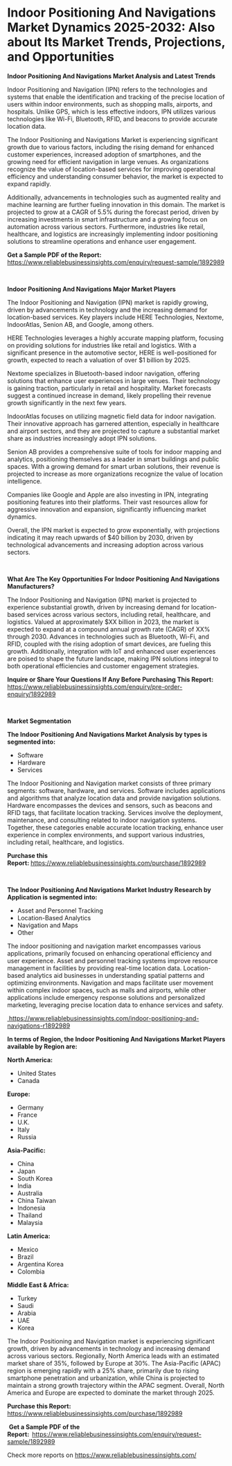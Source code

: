 <p><h1>Indoor Positioning And Navigations Market Dynamics 2025-2032: Also about Its Market Trends, Projections, and Opportunities</h1></p><p><strong>Indoor Positioning And Navigations Market Analysis and Latest Trends</strong></p>
<p><p>Indoor Positioning and Navigation (IPN) refers to the technologies and systems that enable the identification and tracking of the precise location of users within indoor environments, such as shopping malls, airports, and hospitals. Unlike GPS, which is less effective indoors, IPN utilizes various technologies like Wi-Fi, Bluetooth, RFID, and beacons to provide accurate location data.</p><p>The Indoor Positioning and Navigations Market is experiencing significant growth due to various factors, including the rising demand for enhanced customer experiences, increased adoption of smartphones, and the growing need for efficient navigation in large venues. As organizations recognize the value of location-based services for improving operational efficiency and understanding consumer behavior, the market is expected to expand rapidly. </p><p>Additionally, advancements in technologies such as augmented reality and machine learning are further fueling innovation in this domain. The market is projected to grow at a CAGR of 5.5% during the forecast period, driven by increasing investments in smart infrastructure and a growing focus on automation across various sectors. Furthermore, industries like retail, healthcare, and logistics are increasingly implementing indoor positioning solutions to streamline operations and enhance user engagement.</p></p>
<p><strong>Get a Sample PDF of the Report:&nbsp;</strong> <a href="https://www.reliablebusinessinsights.com/enquiry/request-sample/1892989?utm_campaign=3000&utm_medium=2&utm_source=Github&utm_content=ia&utm_term=11032025&utm_id=indoor-positioning-and-navigations">https://www.reliablebusinessinsights.com/enquiry/request-sample/1892989</a></p>
<p>&nbsp;</p>
<p><strong>Indoor Positioning And Navigations Major Market Players</strong></p>
<p><p>The Indoor Positioning and Navigation (IPN) market is rapidly growing, driven by advancements in technology and the increasing demand for location-based services. Key players include HERE Technologies, Nextome, IndoorAtlas, Senion AB, and Google, among others. </p><p>HERE Technologies leverages a highly accurate mapping platform, focusing on providing solutions for industries like retail and logistics. With a significant presence in the automotive sector, HERE is well-positioned for growth, expected to reach a valuation of over $1 billion by 2025.</p><p>Nextome specializes in Bluetooth-based indoor navigation, offering solutions that enhance user experiences in large venues. Their technology is gaining traction, particularly in retail and hospitality. Market forecasts suggest a continued increase in demand, likely propelling their revenue growth significantly in the next few years.</p><p>IndoorAtlas focuses on utilizing magnetic field data for indoor navigation. Their innovative approach has garnered attention, especially in healthcare and airport sectors, and they are projected to capture a substantial market share as industries increasingly adopt IPN solutions.</p><p>Senion AB provides a comprehensive suite of tools for indoor mapping and analytics, positioning themselves as a leader in smart buildings and public spaces. With a growing demand for smart urban solutions, their revenue is projected to increase as more organizations recognize the value of location intelligence.</p><p>Companies like Google and Apple are also investing in IPN, integrating positioning features into their platforms. Their vast resources allow for aggressive innovation and expansion, significantly influencing market dynamics.</p><p>Overall, the IPN market is expected to grow exponentially, with projections indicating it may reach upwards of $40 billion by 2030, driven by technological advancements and increasing adoption across various sectors.</p></p>
<p>&nbsp;</p>
<p><strong>What Are The Key Opportunities For Indoor Positioning And Navigations Manufacturers?</strong></p>
<p><p>The Indoor Positioning and Navigation (IPN) market is projected to experience substantial growth, driven by increasing demand for location-based services across various sectors, including retail, healthcare, and logistics. Valued at approximately $XX billion in 2023, the market is expected to expand at a compound annual growth rate (CAGR) of XX% through 2030. Advances in technologies such as Bluetooth, Wi-Fi, and RFID, coupled with the rising adoption of smart devices, are fueling this growth. Additionally, integration with IoT and enhanced user experiences are poised to shape the future landscape, making IPN solutions integral to both operational efficiencies and customer engagement strategies.</p></p>
<p><strong>Inquire or Share Your Questions If Any Before Purchasing This Report:</strong> <a href="https://www.reliablebusinessinsights.com/enquiry/pre-order-enquiry/1892989?utm_campaign=3000&utm_medium=2&utm_source=Github&utm_content=ia&utm_term=11032025&utm_id=indoor-positioning-and-navigations">https://www.reliablebusinessinsights.com/enquiry/pre-order-enquiry/1892989</a></p>
<p>&nbsp;</p>
<p><strong>Market Segmentation</strong></p>
<p><strong>The Indoor Positioning And Navigations Market Analysis by types is segmented into:</strong></p>
<p><ul><li>Software</li><li>Hardware</li><li>Services</li></ul></p>
<p><p>The Indoor Positioning and Navigation market consists of three primary segments: software, hardware, and services. Software includes applications and algorithms that analyze location data and provide navigation solutions. Hardware encompasses the devices and sensors, such as beacons and RFID tags, that facilitate location tracking. Services involve the deployment, maintenance, and consulting related to indoor navigation systems. Together, these categories enable accurate location tracking, enhance user experience in complex environments, and support various industries, including retail, healthcare, and logistics.</p></p>
<p><strong>Purchase this Report:&nbsp;</strong><a href="https://www.reliablebusinessinsights.com/purchase/1892989?utm_campaign=3000&utm_medium=2&utm_source=Github&utm_content=ia&utm_term=11032025&utm_id=indoor-positioning-and-navigations">https://www.reliablebusinessinsights.com/purchase/1892989</a></p>
<p>&nbsp;</p>
<p><strong>The Indoor Positioning And Navigations Market Industry Research by Application is segmented into:</strong></p>
<p><ul><li>Asset and Personnel Tracking</li><li>Location-Based Analytics</li><li>Navigation and Maps</li><li>Other</li></ul></p>
<p><p>The indoor positioning and navigation market encompasses various applications, primarily focused on enhancing operational efficiency and user experience. Asset and personnel tracking systems improve resource management in facilities by providing real-time location data. Location-based analytics aid businesses in understanding spatial patterns and optimizing environments. Navigation and maps facilitate user movement within complex indoor spaces, such as malls and airports, while other applications include emergency response solutions and personalized marketing, leveraging precise location data to enhance services and safety.</p></p>
<p><a href="https://www.reliablebusinessinsights.com/indoor-positioning-and-navigations-r1892989?utm_campaign=3000&utm_medium=2&utm_source=Github&utm_content=ia&utm_term=11032025&utm_id=indoor-positioning-and-navigations">&nbsp;https://www.reliablebusinessinsights.com/indoor-positioning-and-navigations-r1892989</a></p>
<p><strong>In terms of Region, the Indoor Positioning And Navigations Market Players available by Region are:</strong></p>
<p>
    <p> <strong> North America: </strong>
        <ul>
            <li>United States</li>
            <li>Canada</li>
        </ul>
        </p> 
    <p> <strong> Europe: </strong>
        <ul>
            <li>Germany</li>
            <li>France</li>
            <li>U.K.</li>
            <li>Italy</li>
            <li>Russia</li>
        </ul>
        </p> 
    <p> <strong> Asia-Pacific: </strong>
        <ul>
            <li>China</li>
            <li>Japan</li>
            <li>South Korea</li>
            <li>India</li>
            <li>Australia</li>
            <li>China Taiwan</li>
            <li>Indonesia</li>
            <li>Thailand</li>
            <li>Malaysia</li>
        </ul>
        </p> 
    <p> <strong> Latin America: </strong>
        <ul>
            <li>Mexico</li>
            <li>Brazil</li>
            <li>Argentina Korea</li>
            <li>Colombia</li>
        </ul>
        </p> 
    <p> <strong> Middle East & Africa: </strong>
        <ul>
            <li>Turkey</li>
            <li>Saudi</li>
            <li>Arabia</li>
            <li>UAE</li>
            <li>Korea</li>
        </ul>
    </p>
    </p>
<p><p>The Indoor Positioning and Navigation market is experiencing significant growth, driven by advancements in technology and increasing demand across various sectors. Regionally, North America leads with an estimated market share of 35%, followed by Europe at 30%. The Asia-Pacific (APAC) region is emerging rapidly with a 25% share, primarily due to rising smartphone penetration and urbanization, while China is projected to maintain a strong growth trajectory within the APAC segment. Overall, North America and Europe are expected to dominate the market through 2025.</p></p>
<p><strong>Purchase this Report: </strong><a href="https://www.reliablebusinessinsights.com/purchase/1892989?utm_campaign=3000&utm_medium=2&utm_source=Github&utm_content=ia&utm_term=11032025&utm_id=indoor-positioning-and-navigations">https://www.reliablebusinessinsights.com/purchase/1892989</a></p>
<p>&nbsp;<strong>Get a Sample PDF of the Report:&nbsp;&nbsp;</strong><a href="https://www.reliablebusinessinsights.com/enquiry/request-sample/1892989?utm_campaign=3000&utm_medium=2&utm_source=Github&utm_content=ia&utm_term=11032025&utm_id=indoor-positioning-and-navigations">https://www.reliablebusinessinsights.com/enquiry/request-sample/1892989</a></p>
<p><strong></strong></p>
<p>Check more reports on <a href="https://www.reliablebusinessinsights.com/?utm_campaign=3000&utm_medium=2&utm_source=Github&utm_content=ia&utm_term=11032025&utm_id=indoor-positioning-and-navigations">https://www.reliablebusinessinsights.com/</a></p>